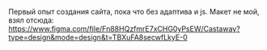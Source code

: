 Первый опыт создания сайта, пока что без адаптива и js. Макет не мой, взял отсюда: 
https://www.figma.com/file/Fn88HQzfmrE7xCHG0yPsEW/Castaway?type=design&mode=design&t=TBXuFA8secwfLkyE-0
